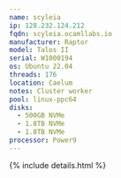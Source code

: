 ```yaml
---
name: scyleia
ip: 128.232.124.212
fqdn: scyleia.ocamllabs.io
manufacturer: Raptor
model: Talos II
serial: W1000194
os: Ubuntu 22.04
threads: 176
location: Caelum
notes: Cluster worker
pool: linux-ppc64
disks:
  - 500GB NVMe
  - 1.8TB NVMe
  - 1.8TB NVMe
processor: Power9
---
```

{% include details.html %} 

